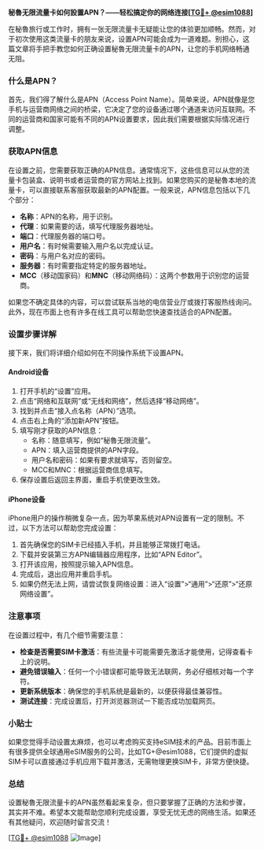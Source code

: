 **秘魯无限流量卡如何設置APN？——轻松搞定你的网络连接[[TG💪+ @esim1088](https://t.me/s/esim1088)]**

在秘魯旅行或工作时，拥有一张无限流量卡无疑能让您的体验更加顺畅。然而，对于初次使用这类流量卡的朋友来说，设置APN可能会成为一道难题。别担心，这篇文章将手把手教您如何正确设置秘魯无限流量卡的APN，让您的手机网络畅通无阻。

### 什么是APN？

首先，我们得了解什么是APN（Access Point Name）。简单来说，APN就像是您手机与运营商网络之间的桥梁，它决定了您的设备通过哪个通道来访问互联网。不同的运营商和国家可能有不同的APN设置要求，因此我们需要根据实际情况进行调整。

### 获取APN信息

在设置之前，您需要获取正确的APN信息。通常情况下，这些信息可以从您的流量卡包装盒、说明书或者运营商的官方网站上找到。如果您购买的是秘魯本地的流量卡，可以直接联系客服获取最新的APN配置。一般来说，APN信息包括以下几个部分：

- **名称**：APN的名称，用于识别。
- **代理**：如果需要的话，填写代理服务器地址。
- **端口**：代理服务器的端口号。
- **用户名**：有时候需要输入用户名以完成认证。
- **密码**：与用户名对应的密码。
- **服务器**：有时需要指定特定的服务器地址。
- **MCC**（移动国家码）和**MNC**（移动网络码）：这两个参数用于识别您的运营商。

如果您不确定具体的内容，可以尝试联系当地的电信营业厅或拨打客服热线询问。此外，现在市面上也有许多在线工具可以帮助您快速查找适合的APN配置。

### 设置步骤详解

接下来，我们将详细介绍如何在不同操作系统下设置APN。

#### Android设备

1. 打开手机的“设置”应用。
2. 点击“网络和互联网”或“无线和网络”，然后选择“移动网络”。
3. 找到并点击“接入点名称（APN）”选项。
4. 点击右上角的“添加新APN”按钮。
5. 填写刚才获取的APN信息：
   - 名称：随意填写，例如“秘魯无限流量”。
   - APN：填入运营商提供的APN字段。
   - 用户名和密码：如果有要求就填写，否则留空。
   - MCC和MNC：根据运营商信息填写。
6. 保存设置后返回主界面，重启手机使更改生效。

#### iPhone设备

iPhone用户的操作稍微复杂一点，因为苹果系统对APN设置有一定的限制。不过，以下方法可以帮助您完成设置：

1. 首先确保您的SIM卡已经插入手机，并且能够正常拨打电话。
2. 下载并安装第三方APN编辑器应用程序，比如“APN Editor”。
3. 打开该应用，按照提示输入APN信息。
4. 完成后，退出应用并重启手机。
5. 如果仍然无法上网，请尝试恢复网络设置：进入“设置”>“通用”>“还原”>“还原网络设置”。

### 注意事项

在设置过程中，有几个细节需要注意：

- **检查是否需要SIM卡激活**：有些流量卡可能需要先激活才能使用，记得查看卡上的说明。
- **避免错误输入**：任何一个小错误都可能导致无法联网，务必仔细核对每一个字符。
- **更新系统版本**：确保您的手机系统是最新的，以便获得最佳兼容性。
- **测试连接**：完成设置后，打开浏览器测试一下能否成功加载网页。

### 小贴士

如果您觉得手动设置太麻烦，也可以考虑购买支持eSIM技术的产品。目前市面上有很多提供全球通用eSIM服务的公司，比如TG+@esim1088，它们提供的虚拟SIM卡可以直接通过手机应用下载并激活，无需物理更换SIM卡，非常方便快捷。

### 总结

设置秘魯无限流量卡的APN虽然看起来复杂，但只要掌握了正确的方法和步骤，其实并不难。希望本文能帮助您顺利完成设置，享受无忧无虑的网络生活。如果还有其他疑问，欢迎随时留言交流！

[[TG💪+ @esim1088](https://t.me/s/esim1088) ![Image](https://i.postimg.cc/4NQfJmqS/Snipaste-2025-05-13-00-14-12.png)]